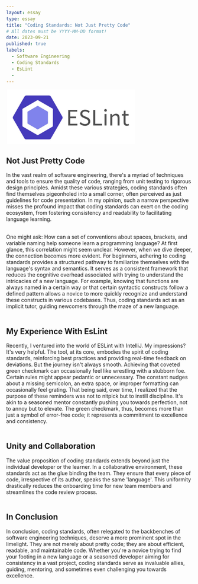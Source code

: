 ```yaml
---
layout: essay
type: essay
title: "Coding Standards: Not Just Pretty Code"
# All dates must be YYYY-MM-DD format!
date: 2023-09-21
published: true
labels:
  - Software Engineering
  - Coding Standards
  - EsLint
  - 
---
```


<p>
	<img width="350px" src="../img/EsLint.jpeg" class="img-thumbnail" >
<h2>
	Not Just Pretty Code
</h2>
  In the vast realm of software engineering, there's a myriad of techniques and tools to ensure the quality of code, ranging from unit testing to 
rigorous design principles. Amidst these various strategies, coding standards often find themselves pigeonholed into a small corner, often perceived 
as just guidelines for code presentation. In my opinion, such a narrow perspective misses the profound impact that coding standards can exert on the 
coding ecosystem, from fostering consistency and readability to facilitating language learning.
<br><br>

One might ask: How can a set of conventions about spaces, brackets, and variable naming help someone learn a programming language? At first glance, 
this correlation might seem unclear. However, when we dive deeper, the connection becomes more evident. For beginners, adhering to coding standards 
provides a structured pathway to familiarize themselves with the language's syntax and semantics. It serves as a consistent framework that reduces 
the cognitive overhead associated with trying to understand the intricacies of a new language. For example, knowing that functions are always named 
in a certain way or that certain syntactic constructs follow a defined pattern allows a novice to more quickly recognize and understand these 
constructs in various codebases. Thus, coding standards act as an implicit tutor, guiding newcomers through the maze of a new language.
<br><br>

<h2>
	My Experience With EsLint
</h2>
Recently, I ventured into the world of ESLint with IntelliJ. My impressions? It's very helpful. The tool, at its core, embodies the spirit of coding 
standards, reinforcing best practices and providing real-time feedback on deviations. But the journey isn't always smooth. Achieving that coveted
green checkmark can occasionally feel like wrestling with a stubborn foe. Certain rules might appear pedantic or unnecessary. The constant nudges 
about a missing semicolon, an extra space, or improper formatting can occasionally feel grating. That being said, over time, I realized that the 
purpose of these reminders was not to nitpick but to instill discipline. It's akin to a seasoned mentor constantly pushing you towards perfection, 
not to annoy but to elevate. The green checkmark, thus, becomes more than just a symbol of error-free code; it represents a commitment to excellence 
and consistency.
<br><br>


<h2>
	Unity and Collaboration
</h2>
The value proposition of coding standards extends beyond just the individual developer or the learner. In a collaborative environment, these 
standards act as the glue binding the team. They ensure that every piece of code, irrespective of its author, speaks the same 'language'. This 
uniformity drastically reduces the onboarding time for new team members and streamlines the code review process.
<br><br>

<h2>
	In Conclusion
</h2>
In conclusion, coding standards, often relegated to the backbenches of software engineering techniques, deserve a more prominent spot in the 
limelight. They are not merely about pretty code; they are about efficient, readable, and maintainable code. Whether you're a novice trying to 
find your footing in a new language or a seasoned developer aiming for consistency in a vast project, coding standards serve as invaluable allies, 
guiding, mentoring, and sometimes even challenging you towards excellence.


</p>
